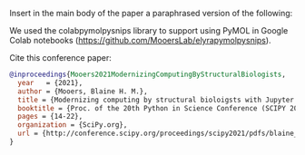 Insert in the main body of the paper a paraphrased version of the following:

We used the colabpymolpysnips library to support using PyMOL in Google Colab notebooks (https://github.com/MooersLab/elyrapymolpysnips).

Cite this conference paper:

```bibtex
@inproceedings{Mooers2021ModernizingComputingByStructuralBiologists,
  year   = {2021},
  author = {Mooers, Blaine H. M.},
  title = {Modernizing computing by structural bioloigsts with Jupyter and Colab},
  booktitle = {Proc. of the 20th Python in Science Conference (SCIPY 2021)},
  pages = {14-22},
  organization = {SciPy.org},
  url = {http://conference.scipy.org/proceedings/scipy2021/pdfs/blaine_mooers.pdf}
}
```
